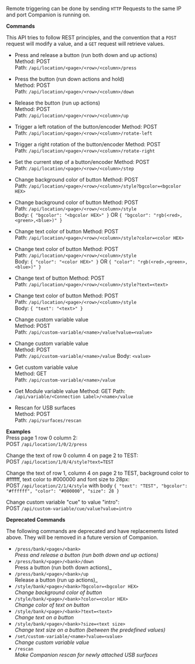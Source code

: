 Remote triggering can be done by sending `HTTP` Requests to the same IP and port Companion is running on.

**Commands**

This API tries to follow REST principles, and the convention that a `POST` request will modify a value, and a `GET` request will retrieve values.

- Press and release a button (run both down and up actions)  
  Method: POST  
  Path: `/api/location/<page>/<row>/<column>/press`  
- Press the button (run down actions and hold)  
  Method: POST  
  Path: `/api/location/<page>/<row>/<column>/down`  
- Release the button (run up actions)  
  Method: POST  
  Path: `/api/location/<page>/<row>/<column>/up`  
- Trigger a left rotation of the button/encoder
  Method: POST  
  Path: `/api/location/<page>/<row>/<column>/rotate-left`  
- Trigger a right rotation of the button/encoder
  Method: POST  
  Path: `/api/location/<page>/<row>/<column>/rotate-right`  
- Set the current step of a button/encoder
  Method: POST  
  Path: `/api/location/<page>/<row>/<column>/step`  

- Change background color of button
  Method: POST  
  Path: `/api/location/<page>/<row>/<column>/style?bgcolor=<bgcolor HEX>`   
- Change background color of button
  Method: POST  
  Path: `/api/location/<page>/<row>/<column>/style`  
  Body: `{ "bgcolor": "<bgcolor HEX>" }` OR `{ "bgcolor": "rgb(<red>,<green>,<blue>)" }`
- Change text color of button
  Method: POST  
  Path: `/api/location/<page>/<row>/<column>/style?color=<color HEX>`   
- Change text color of button
  Method: POST  
  Path: `/api/location/<page>/<row>/<column>/style`  
  Body: `{ "color": "<color HEX>" }` OR `{ "color": "rgb(<red>,<green>,<blue>)" }`
- Change text of button
  Method: POST  
  Path: `/api/location/<page>/<row>/<column>/style?text=<text>`   
- Change text color of button
  Method: POST  
  Path: `/api/location/<page>/<row>/<column>/style`  
  Body: `{ "text": "<text>" }`

- Change custom variable value  
  Method: POST  
  Path: `/api/custom-variable/<name>/value?value=<value>`  
- Change custom variable value  
  Method: POST  
  Path: `/api/custom-variable/<name>/value`
  Body: `<value>`  
- Get custom variable value  
  Method: GET  
  Path: `/api/custom-variable/<name>/value`
- Get Module variable value
  Method: GET
  Path: `/api/variable/<Connection Label>/<name>/value`
- Rescan for USB surfaces  
  Method: POST  
  Path: `/api/surfaces/rescan`  

**Examples**  
Press page 1 row 0 column 2:  
POST `/api/location/1/0/2/press`

Change the text of row 0 column 4 on page 2 to TEST:  
POST `/api/location/1/0/4/style?text=TEST`

Change the text of row 1, column 4 on page 2 to TEST, background color to #ffffff, text color to #000000 and font size to 28px:  
POST `/api/location/2/1/4/style` with body `{ "text": "TEST", "bgcolor": "#ffffff", "color": "#000000", "size": 28 }`

Change custom variable "cue" to value "intro":  
POST `/api/custom-variable/cue/value?value=intro`

**Deprecated Commands**

The following commands are deprecated and have replacements listed above. They will be removed in a future version of Companion.

- `/press/bank/<page>/<bank>`  
  _Press and release a button (run both down and up actions)_
- `/press/bank/<page>/<bank>/down`  
   Press a button (run both down actions)_
- `/press/bank/<page>/<bank>/up`  
   Release a button (run up actions)_
- `/style/bank/<page>/<bank>?bgcolor=<bgcolor HEX>`  
  _Change background color of button_
- `/style/bank/<page>/<bank>?color=<color HEX>`  
  _Change color of text on button_
- `/style/bank/<page>/<bank>?text=<text>`  
  _Change text on a button_
- `/style/bank/<page>/<bank>?size=<text size>`  
  _Change text size on a button (between the predefined values)_
- `/set/custom-variable/<name>?value=<value>`  
  _Change custom variable value_
- `/rescan`  
  _Make Companion rescan for newly attached USB surfaces_
